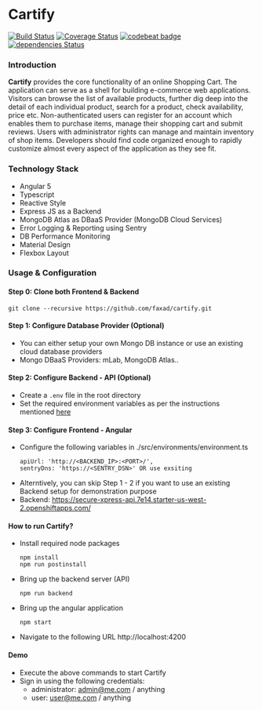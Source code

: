 # Cartify

[![Build Status](https://travis-ci.org/faxad/cartify.svg?branch=master)](https://travis-ci.org/faxad/cartify)
[![Coverage Status](https://coveralls.io/repos/github/faxad/cartify/badge.svg?branch=master)](https://coveralls.io/github/faxad/cartify?branch=master)
[![codebeat badge](https://codebeat.co/badges/71b4b333-dc3e-4057-8bb2-004a53e5041c)](https://codebeat.co/projects/github-com-faxad-cartify-master)
[![dependencies Status](https://david-dm.org/faxad/cartify/status.svg)](https://david-dm.org/faxad/cartify)

### Introduction
**Cartify** provides the core functionality of an online Shopping Cart. The application can serve as a shell for building e-commerce web applications. Visitors can browse the list of available products, further dig deep into the detail of each individual product, search for a product, check availability, price etc. Non-authenticated users can register for an account which enables them to purchase items, manage their shopping cart and submit reviews. Users with administrator rights can manage and maintain inventory of shop items. Developers should find code organized enough to rapidly customize almost every aspect of the application as they see fit.

### Technology Stack
- Angular 5
- Typescript
- Reactive Style
- Express JS as a Backend
- MongoDB Atlas as DBaaS Provider (MongoDB Cloud Services)
- Error Logging & Reporting using Sentry
- DB Performance Monitoring
- Material Design
- Flexbox Layout

### Usage & Configuration

#### Step 0: Clone both Frontend & Backend
  ```
  git clone --recursive https://github.com/faxad/cartify.git
  ```

#### Step 1: Configure Database Provider (Optional)
- You can either setup your own Mongo DB instance or use an existing cloud database providers 
- Mongo DBaaS Providers: mLab, MongoDB Atlas..

#### Step 2: Configure Backend - API (Optional)
- Create a `.env` file in the root directory
- Set the required environment variables as per the instructions mentioned [here](https://github.com/faxad/xpress)

#### Step 3: Configure Frontend - Angular
- Configure the following variables in ./src/environments/environment.ts
  ```
  apiUrl: 'http://<BACKEND_IP>:<PORT>/',
  sentryDns: 'https://<SENTRY_DSN>' OR use exsiting
  ```
- Alterntively, you can skip Step 1 - 2 if you want to use an existing Backend setup for demonstration purpose
- Backend: https://secure-xpress-api.7e14.starter-us-west-2.openshiftapps.com/

#### How to run Cartify?
- Install required node packages
  ```
  npm install
  npm run postinstall
  ```
  
- Bring up the backend server (API)
  ```
  npm run backend
  ```
  
- Bring up the angular application
  ```
  npm start
  ```
  
- Navigate to the following URL http://localhost:4200

#### Demo
- Execute the above commands to start Cartify
- Sign in using the following credentials:
  - administrator: admin@me.com / anything
  - user: user@me.com / anything

